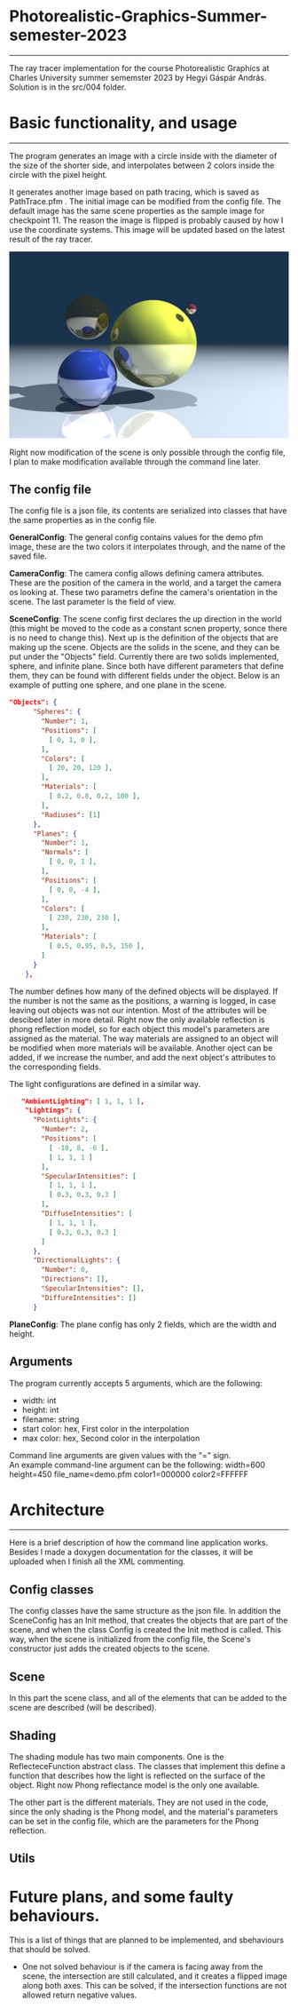 # Photorealistic-Graphics-Summer-semester-2023
---
The ray tracer implementation for the course Photorealistic Graphics at Charles University summer sememster 2023 by Hegyi Gáspár András. Solution is in the src/004 folder. 

# Basic functionality, and usage
---
The program generates an image with a circle inside with the diameter of the size of the shorter side, and interpolates between 2 colors inside 
the circle with the pixel height.  

It generates another image based on path tracing, which is saved as PathTrace.pfm . The initial image can be modified from the config file. The default image has the same scene properties as the sample image for checkpoint 11. The reason the image is flipped is probably caused by how I use the coordinate systems. This image will be updated based on the latest result of the ray tracer. 

![pt_image](PathTrace.png "The default path traced image")

Right now modification of the scene is only possible through the config file, I plan to make modification available through
the command line later.  

## The config file
The config file is a json file, its contents are serialized into classes that have the same properties as in the
config file.  

__GeneralConfig__: The general config contains values for the demo pfm image, these are the two colors it interpolates through,
and the name of the saved file.
  
__CameraConfig__: The camera config allows defining camera attributes. These are the position of 
the camera in the world, and a target the camera os looking at. These two parametrs define the camera's orientation
in the scene. The last parameter is the field of view.  

__SceneConfig__: The scene config first declares the up direction in the world (this might be moved to the code as a constant scnen property, 
sonce there is no need to change this). Next up is the definition of the objects that are making up the scene.
Objects are the solids in the scene, and they can be put under the "Objects" field. Currently there are two 
solids implemented, sphere, and infinite plane. Since both have different parameters that define them, they 
can be found with different fields under the object. Below is an example of putting one sphere, and one plane in the scene. 

```json
"Objects": {
      "Spheres": {
        "Number": 1,
        "Positions": [
          [ 0, 1, 0 ],
        ],
        "Colors": [
          [ 20, 20, 120 ],
        ],
        "Materials": [
          [ 0.2, 0.8, 0.2, 100 ],
        ],
        "Radiuses": [1]
      },
      "Planes": {
        "Number": 1,
        "Normals": [
          [ 0, 0, 1 ],
        ],
        "Positions": [
          [ 0, 0, -4 ],
        ],
        "Colors": [
          [ 230, 230, 230 ],
        ],
        "Materials": [
          [ 0.5, 0.95, 0.5, 150 ],
        ]
      }
    }, 
```
The number defines how many of the defined objects will be displayed. If the number is not the same as the positions, a warning is 
logged, in case leaving out objects was not our intention. Most of the attributes will be descibed later in more detail. Right now the only available reflection is
phong reflection model, so for each object this model's parameters are assigned as the material. The way materials are assigned to an object will be modified when more materials will be available. Another oject can be added, if we increase the number, and add the next object's attributes to the corresponding fields.  

The light configurations are defined in a similar way.
```json
   "AmbientLighting": [ 1, 1, 1 ],
    "Lightings": {
      "PointLights": {
        "Number": 2,
        "Positions": [
          [ -10, 8, -6 ],
          [ 1, 1, 1 ]
        ],
        "SpecularIntensities": [
          [ 1, 1, 1 ],
          [ 0.3, 0.3, 0.3 ]
        ],
        "DiffuseIntensities": [
          [ 1, 1, 1 ],
          [ 0.3, 0.3, 0.3 ]
        ]
      },
      "DirectionalLights": {
        "Number": 0,
        "Directions": [],
        "SpecularIntensities": [],
        "DiffureIntensities": []
      }
```
__PlaneConfig__: The plane config has only 2 fields, which are the width and height.  
## Arguments 
The program currently accepts 5 arguments, which are the following:
- width: int
- height: int
- filename: string
- start color: hex, First color in the interpolation
- max color: hex, Second color in the interpolation

Command line arguments are given values with the "=" sign.  
An example command-line argument can be the following:  width=600 height=450 file_name=demo.pfm color1=000000 color2=FFFFFF


# Architecture
---
Here is a brief description of how the command line application works. Besides I made a doxygen documentation for the classes, it will be uploaded when I finish all the XML commenting.
 ## Config classes
 The config classes have the same structure as the json file. In addition the SceneConfig has an Init method, that creates the 
 objects that are part of the scene, and when the class Config is created the Init method is called. This way, when the scene is initialized 
 from the config file, the Scene's constructor just adds the created objects to the scene.
 ## Scene
 In this part the scene class, and all of the elements that can be added to the scene are described (will be described).
 ## Shading
 The shading module has two main components. One is the ReflecteceFunction abstract class. The classes that implement this
 define a function that describes how the light is reflected on the surface of the object. Right now Phong reflectance model is the only one available.  

 The other part is the different materials. They are not used in the code, since the only shading is the Phong model, and the material's parameters can be 
 set in the config file, which are the parameters for the Phong reflection.
 ## Utils

# Future plans, and some faulty behaviours.
This is a list of things that are planned to be implemented, and sbehaviours that should be solved.  
- One not solved behaviour is if the camera is facing away from the scene, the intersection are 
still calculated, and it creates a flipped image along both axes. This can be solved, if the intersection functions are not allowed return negative values. 
